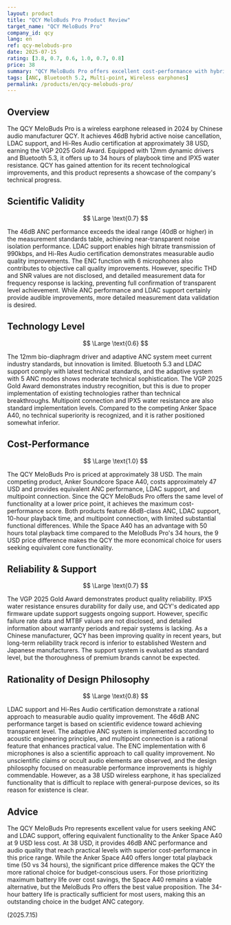 ```yaml
---
layout: product
title: "QCY MeloBuds Pro Product Review"
target_name: "QCY MeloBuds Pro"
company_id: qcy
lang: en
ref: qcy-melobuds-pro
date: 2025-07-15
rating: [3.8, 0.7, 0.6, 1.0, 0.7, 0.8]
price: 38
summary: "QCY MeloBuds Pro offers excellent cost-performance with hybrid ANC and multi-point support, but has issues with sound quality balance and lacks LDAC/AptX support."
tags: [ANC, Bluetooth 5.2, Multi-point, Wireless earphones]
permalink: /products/en/qcy-melobuds-pro/
---
```

## Overview

The QCY MeloBuds Pro is a wireless earphone released in 2024 by Chinese audio manufacturer QCY. It achieves 46dB hybrid active noise cancellation, LDAC support, and Hi-Res Audio certification at approximately 38 USD, earning the VGP 2025 Gold Award. Equipped with 12mm dynamic drivers and Bluetooth 5.3, it offers up to 34 hours of playbook time and IPX5 water resistance. QCY has gained attention for its recent technological improvements, and this product represents a showcase of the company's technical progress.

## Scientific Validity

$$ \Large \text{0.7} $$

The 46dB ANC performance exceeds the ideal range (40dB or higher) in the measurement standards table, achieving near-transparent noise isolation performance. LDAC support enables high bitrate transmission of 990kbps, and Hi-Res Audio certification demonstrates measurable audio quality improvements. The ENC function with 6 microphones also contributes to objective call quality improvements. However, specific THD and SNR values are not disclosed, and detailed measurement data for frequency response is lacking, preventing full confirmation of transparent level achievement. While ANC performance and LDAC support certainly provide audible improvements, more detailed measurement data validation is desired.

## Technology Level

$$ \Large \text{0.6} $$

The 12mm bio-diaphragm driver and adaptive ANC system meet current industry standards, but innovation is limited. Bluetooth 5.3 and LDAC support comply with latest technical standards, and the adaptive system with 5 ANC modes shows moderate technical sophistication. The VGP 2025 Gold Award demonstrates industry recognition, but this is due to proper implementation of existing technologies rather than technical breakthroughs. Multipoint connection and IPX5 water resistance are also standard implementation levels. Compared to the competing Anker Space A40, no technical superiority is recognized, and it is rather positioned somewhat inferior.

## Cost-Performance

$$ \Large \text{1.0} $$

The QCY MeloBuds Pro is priced at approximately 38 USD. The main competing product, Anker Soundcore Space A40, costs approximately 47 USD and provides equivalent ANC performance, LDAC support, and multipoint connection. Since the QCY MeloBuds Pro offers the same level of functionality at a lower price point, it achieves the maximum cost-performance score. Both products feature 46dB-class ANC, LDAC support, 10-hour playback time, and multipoint connection, with limited substantial functional differences. While the Space A40 has an advantage with 50 hours total playback time compared to the MeloBuds Pro's 34 hours, the 9 USD price difference makes the QCY the more economical choice for users seeking equivalent core functionality.

## Reliability & Support

$$ \Large \text{0.7} $$

The VGP 2025 Gold Award demonstrates product quality reliability. IPX5 water resistance ensures durability for daily use, and QCY's dedicated app firmware update support suggests ongoing support. However, specific failure rate data and MTBF values are not disclosed, and detailed information about warranty periods and repair systems is lacking. As a Chinese manufacturer, QCY has been improving quality in recent years, but long-term reliability track record is inferior to established Western and Japanese manufacturers. The support system is evaluated as standard level, but the thoroughness of premium brands cannot be expected.

## Rationality of Design Philosophy

$$ \Large \text{0.8} $$

LDAC support and Hi-Res Audio certification demonstrate a rational approach to measurable audio quality improvement. The 46dB ANC performance target is based on scientific evidence toward achieving transparent level. The adaptive ANC system is implemented according to acoustic engineering principles, and multipoint connection is a rational feature that enhances practical value. The ENC implementation with 6 microphones is also a scientific approach to call quality improvement. No unscientific claims or occult audio elements are observed, and the design philosophy focused on measurable performance improvements is highly commendable. However, as a 38 USD wireless earphone, it has specialized functionality that is difficult to replace with general-purpose devices, so its reason for existence is clear.

## Advice

The QCY MeloBuds Pro represents excellent value for users seeking ANC and LDAC support, offering equivalent functionality to the Anker Space A40 at 9 USD less cost. At 38 USD, it provides 46dB ANC performance and audio quality that reach practical levels with superior cost-performance in this price range. While the Anker Space A40 offers longer total playback time (50 vs 34 hours), the significant price difference makes the QCY the more rational choice for budget-conscious users. For those prioritizing maximum battery life over cost savings, the Space A40 remains a viable alternative, but the MeloBuds Pro offers the best value proposition. The 34-hour battery life is practically sufficient for most users, making this an outstanding choice in the budget ANC category.

(2025.7.15)